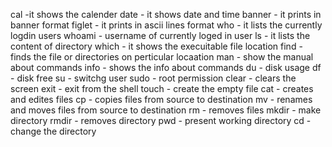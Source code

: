 cal -it shows the calender
date - it shows date and time
banner - it prints in banner format
figlet - it prints in ascii lines format
who - it lists the currently logdin users
whoami - username of currently loged in user
ls - it lists the content of directory
which - it shows the execuitable file location 
find - finds the file or directories on perticular locaation
man - show the manual about commands
info - shows the info about commands
du - disk usage
df - disk free
su - switchg user
sudo - root permission 
clear - clears the screen
exit - exit from the shell
touch - create the empty file
cat - creates and edites files
cp - copies files from source to destination
mv - renames and moves files from source to destination
rm - removes files 
mkdir - make directory
rmdir - removes directory
pwd - present working directory
cd - change the directory